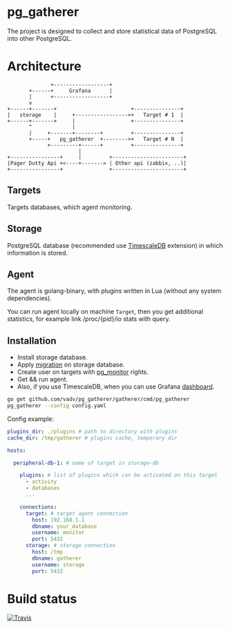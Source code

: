 # pg_gatherer

The project is designed to collect and store statistical data of PostgreSQL into other PostgreSQL.

# Architecture

```
              +------------------+
       +------+     Grafana      |
       |      +------------------+
       v
+------+-------+                        +---------------+
|   storage    |     +----------------->+   Target # 1  |
+------+-------+     |                  +---------------+
       ^             |
       |     +-------+--------+         +---------------+
       +-----+   pg_gatherer  +-------->+   Target # N  |
             +---------+------+         +---------------+
                       |
+----------------+     |         +-----------------------+
|Pager Dutty Api +<----+-------> | Other api (zabbix, ..)|
+----------------+               +-----------------------+
```

## Targets

Targets databases, which agent monitoring.

## Storage

PostgreSQL database (recommended use [TimescaleDB](https://docs.timescale.com/latest/introduction) extension) in which information is stored.

## Agent

The agent is golang-binary, with plugins written in Lua (without any system dependencies).

You can run agent locally on machine `Target`,
then you get additional statistics, for example link /proc/{pid}/io stats with query.

## Installation

* Install storage database.
* Apply [migration](/schema/schema.sql) on storage database.
* Create user on targets with [pg_monitor](https://www.postgresql.org/docs/10/default-roles.html) rights.
* Get && run agent.
* Also, if you use TimescaleDB, when you can use Grafana [dashboard](/grafana).

```bash
go get github.com/vadv/pg_gatherer/gatherer/cmd/pg_gatherer
pg_gatherer --config config.yaml
```

Config example:

```yaml
plugins_dir: ./plugins # path to directory with plugins
cache_dir: /tmp/gatherer # plugins cache, temporary dir

hosts:

  peripheral-db-1: # name of target in storage-db

    plugins: # list of plugins which can be activated on this target
      - activity
      - databases
      ...

    connections:
      target: # target agent connection
        host: 192.168.1.1
        dbname: your_database
        username: monitor
        port: 5432
      storage: # storage connection
        host: /tmp
        dbname: gatherer
        username: storage
        port: 5432
```

# Build status

[![Travis](https://travis-ci.org/vadv/pg_gatherer.svg)](https://travis-ci.org/vadv/pg_gatherer)
